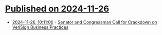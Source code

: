 # [Published on 2024-11-26](index.md)

* [2024-11-26, 10:11:00](https://soylentnews.org/article.pl?sid=24/11/25/038240&from=rss) - [Senator and Congressman Call for Crackdown on VeriSign Business Practices](https://soylentnews.org/article.pl?sid=24/11/25/038240&from=rss)
